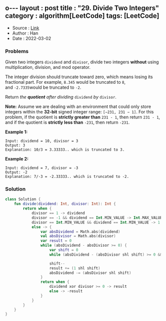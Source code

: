 o---
layout : post
title : "29. Divide Two Integers"
category : algorithm[LeetCode]
tags: [LeetCode]
---

* Source : [Link](https://leetcode.com/problems/divide-two-integers/)
* Author : Han
* Date   : 2022-03-02

### Problems
Given two integers `dividend` and `divisor`, divide two integers **without** using multiplication, division, and mod operator.

The integer division should truncate toward zero, which means losing its fractional part. For example, `8.345` would be truncated to `8`, and `-2.7335`would be truncated to `-2`.

Return *the **quotient** after dividing* `dividend` *by* `divisor`.

**Note:** Assume we are dealing with an environment that could only store integers within the **32-bit** signed integer range: `[−231, 231 − 1]`. For this problem, if the quotient is **strictly greater than** `231 - 1`, then return `231 - 1`, and if the quotient is **strictly less than** `-231`, then return `-231`.

**Example 1:**

```
Input: dividend = 10, divisor = 3
Output: 3
Explanation: 10/3 = 3.33333.. which is truncated to 3.

```

**Example 2:**

```
Input: dividend = 7, divisor = -3
Output: -2
Explanation: 7/-3 = -2.33333.. which is truncated to -2.

```

### Solution

```kotlin
class Solution {
    fun divide(dividend: Int, divisor: Int): Int {
        return when {
            divisor == 1 -> dividend
            divisor == -1 && dividend == Int.MIN_VALUE -> Int.MAX_VALUE
            divisor == Int.MIN_VALUE && dividend == Int.MIN_VALUE -> 1
            else -> {
                var absDividend = Math.abs(dividend)
                val absDivisor = Math.abs(divisor)
                var result = 0
                while (absDividend - absDivisor >= 0) {
                    var shift = 0
                    while (absDividend - (absDivisor shl shift) >= 0 && absDivisor shl shift > 0) shift++

                    shift--
                    result += (1 shl shift)
                    absDividend -= (absDivisor shl shift)
                }
                return when {
                    dividend xor divisor >= 0 -> result
                    else -> -result
                }
            }
        }
    }
}
```
